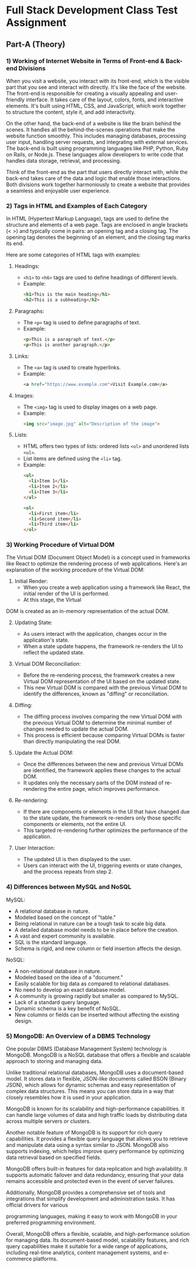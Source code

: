# Full Stack Development Class Test Assignment

## Part-A (Theory)

### 1) Working of Internet Website in Terms of Front-end & Back-end Divisions

When you visit a website, you interact with its front-end, which is the visible part that you see and interact with directly. It's like the face of the website. The front-end is responsible for creating a visually appealing and user-friendly interface. It takes care of the layout, colors, fonts, and interactive elements. It's built using HTML, CSS, and JavaScript, which work together to structure the content, style it, and add interactivity.

On the other hand, the back-end of a website is like the brain behind the scenes. It handles all the behind-the-scenes operations that make the website function smoothly. This includes managing databases, processing user input, handling server requests, and integrating with external services. The back-end is built using programming languages like PHP, Python, Ruby on Rails, or Node.js. These languages allow developers to write code that handles data storage, retrieval, and processing.

Think of the front-end as the part that users directly interact with, while the back-end takes care of the data and logic that enable those interactions. Both divisions work together harmoniously to create a website that provides a seamless and enjoyable user experience.

### 2) Tags in HTML and Examples of Each Category

In HTML (Hypertext Markup Language), tags are used to define the structure and elements of a web page. Tags are enclosed in angle brackets (< >) and typically come in pairs: an opening tag and a closing tag. The opening tag denotes the beginning of an element, and the closing tag marks its end.

Here are some categories of HTML tags with examples:

1. Headings:
   - `<h1>` to `<h6>` tags are used to define headings of different levels.
   - Example:
     ```html
     <h1>This is the main heading</h1>
     <h2>This is a subheading</h2>
     ```

2. Paragraphs:
   - The `<p>` tag is used to define paragraphs of text.
   - Example:
     ```html
     <p>This is a paragraph of text.</p>
     <p>This is another paragraph.</p>
     ```

3. Links:
   - The `<a>` tag is used to create hyperlinks.
   - Example:
     ```html
     <a href="https://www.example.com">Visit Example.com</a>
     ```

4. Images:
   - The `<img>` tag is used to display images on a web page.
   - Example:
     ```html
     <img src="image.jpg" alt="Description of the image">
     ```

5. Lists:
   - HTML offers two types of lists: ordered lists `<ol>` and unordered lists `<ul>`.
   - List items are defined using the `<li>` tag.
   - Example:
     ```html
     <ul>
       <li>Item 1</li>
       <li>Item 2</li>
       <li>Item 3</li>
     </ul>

     <ol>
       <li>First item</li>
       <li>Second item</li>
       <li>Third item</li>
     </ol>
     ```

### 3) Working Procedure of Virtual DOM

The Virtual DOM (Document Object Model) is a concept used in frameworks like React to optimize the rendering process of web applications. Here's an explanation of the working procedure of the Virtual DOM:

1. Initial Render:
   - When you create a web application using a framework like React, the initial render of the UI is performed.
   - At this stage, the Virtual

 DOM is created as an in-memory representation of the actual DOM.

2. Updating State:
   - As users interact with the application, changes occur in the application's state.
   - When a state update happens, the framework re-renders the UI to reflect the updated state.

3. Virtual DOM Reconciliation:
   - Before the re-rendering process, the framework creates a new Virtual DOM representation of the UI based on the updated state.
   - This new Virtual DOM is compared with the previous Virtual DOM to identify the differences, known as "diffing" or reconciliation.

4. Diffing:
   - The diffing process involves comparing the new Virtual DOM with the previous Virtual DOM to determine the minimal number of changes needed to update the actual DOM.
   - This process is efficient because comparing Virtual DOMs is faster than directly manipulating the real DOM.

5. Update the Actual DOM:
   - Once the differences between the new and previous Virtual DOMs are identified, the framework applies these changes to the actual DOM.
   - It updates only the necessary parts of the DOM instead of re-rendering the entire page, which improves performance.

6. Re-rendering:
   - If there are components or elements in the UI that have changed due to the state update, the framework re-renders only those specific components or elements, not the entire UI.
   - This targeted re-rendering further optimizes the performance of the application.

7. User Interaction:
   - The updated UI is then displayed to the user.
   - Users can interact with the UI, triggering events or state changes, and the process repeats from step 2.

### 4) Differences between MySQL and NoSQL

MySQL:
- A relational database in nature.
- Modeled based on the concept of "table."
- Being relational in nature can be a tough task to scale big data.
- A detailed database model needs to be in place before the creation.
- A vast and expert community is available.
- SQL is the standard language.
- Schema is rigid, and new column or field insertion affects the design.

NoSQL:
- A non-relational database in nature.
- Modeled based on the idea of a "document."
- Easily scalable for big data as compared to relational databases.
- No need to develop an exact database model.
- A community is growing rapidly but smaller as compared to MySQL.
- Lack of a standard query language.
- Dynamic schema is a key benefit of NoSQL.
- New columns or fields can be inserted without affecting the existing design.

### 5) MongoDB: An Overview of a DBMS Technology

One popular DBMS (Database Management System) technology is MongoDB. MongoDB is a NoSQL database that offers a flexible and scalable approach to storing and managing data.

Unlike traditional relational databases, MongoDB uses a document-based model. It stores data in flexible, JSON-like documents called BSON (Binary JSON), which allows for dynamic schemas and easy representation of complex data structures. This means you can store data in a way that closely resembles how it is used in your application.

MongoDB is known for its scalability and high-performance capabilities. It can handle large volumes of data and high traffic loads by distributing data across multiple servers or clusters.

Another notable feature of MongoDB is its support for rich query capabilities. It provides a flexible query language that allows you to retrieve and manipulate data using a syntax similar to JSON. MongoDB also supports indexing, which helps improve query performance by optimizing data retrieval based on specified fields.

MongoDB offers built-in features for data replication and high availability. It supports automatic failover and data redundancy, ensuring that your data remains accessible and protected even in the event of server failures.

Additionally, MongoDB provides a comprehensive set of tools and integrations that simplify development and administration tasks. It has official drivers for various

 programming languages, making it easy to work with MongoDB in your preferred programming environment.

Overall, MongoDB offers a flexible, scalable, and high-performance solution for managing data. Its document-based model, scalability features, and rich query capabilities make it suitable for a wide range of applications, including real-time analytics, content management systems, and e-commerce platforms.
